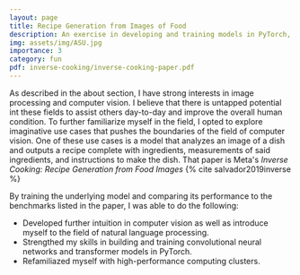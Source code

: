 ```yaml
---
layout: page
title: Recipe Generation from Images of Food
description: An exercise in developing and training models in PyTorch, delving deeper into the field of computer vision and image analysis 
img: assets/img/ASU.jpg
importance: 3
category: fun
pdf: inverse-cooking/inverse-cooking-paper.pdf
---
```


As described in the about section, I have strong interests in image processing 
and computer vision. I believe that there is untapped potential int these fields
to assist others day-to-day and improve the overall human condition. To further
familiarize myself in the field, I opted to explore imaginative use cases that 
pushes the boundaries of the field of computer vision. One of these use cases is
a model that analyzes an image of a dish and outputs a recipe complete with
ingredients, measurements of said ingredients, and instructions to make the
dish. That paper is Meta's *Inverse Cooking: Recipe Generation from Food Images*
{% cite salvador2019inverse %}

By training the underlying model and comparing its performance to the benchmarks
listed in the paper, I was able to do the following:
- Developed further intuition in computer vision as well as introduce myself to
  the field of natural language processing.
- Strengthed my skills in building and training convolutional neural networks
  and transformer models in PyTorch. 
- Refamiliazed myself with high-performance computing clusters.
